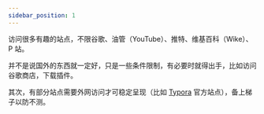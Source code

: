 ```yaml
---
sidebar_position: 1
---
```


访问很多有趣的站点，不限谷歌、油管（YouTube）、推特、维基百科（Wike）、P 站。

并不是说国外的东西就一定好，只是一些条件限制，有必要时就得出手，比如访问谷歌商店，下载插件。

其次，有部分站点需要外网访问才可稳定呈现（比如 [Typora](https://typora.io/) 官方站点），备上梯子以防不测。
